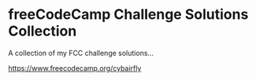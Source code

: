 # freeCodeCamp Challenge Solutions Collection

A collection of my FCC challenge solutions...

https://www.freecodecamp.org/cybairfly

